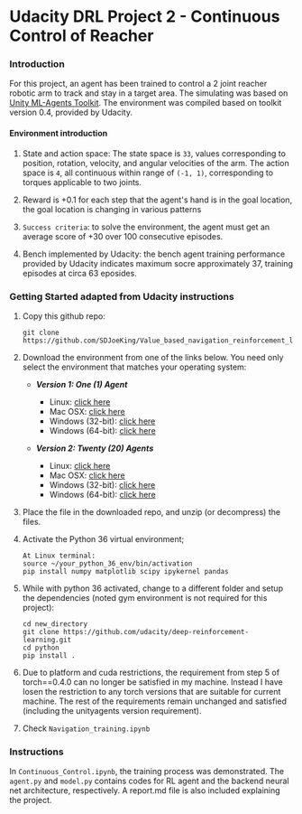 # Udacity DRL Project 2 - Continuous Control of Reacher

### Introduction

For this project, an agent has been trained to control a 2 joint reacher robotic arm to track and stay in a target area. The simulating was based on [Unity ML-Agents Toolkit](https://github.com/Unity-Technologies/ml-agents). The environment was compiled based on toolkit version 0.4, provided by Udacity.

#### Environment introduction
1. State and action space: The state space is `33`, values corresponding to position, rotation, velocity, and angular velocities of the arm. The action space is `4`, all continuous within range of `(-1, 1)`, corresponding to torques applicable to two joints.

2. Reward is +0.1 for each step that the agent's hand is in the goal location, the goal location is changing in various patterns
3. `Success criteria`: to solve the environment, the agent must get an average score of +30 over 100 consecutive episodes.
4. Bench implemented by Udacity: the bench agent training performance provided by Udacity indicates maximum socre approximately 37, training episodes at circa 63 eposides. 

### Getting Started adapted from Udacity instructions

1. Copy this github repo:   
    ```
    git clone https://github.com/SDJoeKing/Value_based_navigation_reinforcement_learning.git
    ```
3.  Download the environment from one of the links below.  You need only select the environment that matches your operating system:

    - **_Version 1: One (1) Agent_**
        - Linux: [click here](https://s3-us-west-1.amazonaws.com/udacity-drlnd/P2/Reacher/one_agent/Reacher_Linux.zip)
        - Mac OSX: [click here](https://s3-us-west-1.amazonaws.com/udacity-drlnd/P2/Reacher/one_agent/Reacher.app.zip)
        - Windows (32-bit): [click here](https://s3-us-west-1.amazonaws.com/udacity-drlnd/P2/Reacher/one_agent/Reacher_Windows_x86.zip)
        - Windows (64-bit): [click here](https://s3-us-west-1.amazonaws.com/udacity-drlnd/P2/Reacher/one_agent/Reacher_Windows_x86_64.zip)

    - **_Version 2: Twenty (20) Agents_**
        - Linux: [click here](https://s3-us-west-1.amazonaws.com/udacity-drlnd/P2/Reacher/Reacher_Linux.zip)
        - Mac OSX: [click here](https://s3-us-west-1.amazonaws.com/udacity-drlnd/P2/Reacher/Reacher.app.zip)
        - Windows (32-bit): [click here](https://s3-us-west-1.amazonaws.com/udacity-drlnd/P2/Reacher/Reacher_Windows_x86.zip)
        - Windows (64-bit): [click here](https://s3-us-west-1.amazonaws.com/udacity-drlnd/P2/Reacher/Reacher_Windows_x86_64.zip)
    
2. Place the file in the downloaded repo, and unzip (or decompress) the files. 
3. Activate the Python 36 virtual environment;
    ```
    At Linux terminal:
    source ~/your_python_36_env/bin/activation
    pip install numpy matplotlib scipy ipykernel pandas
    ```
5. While with python 36 activated, change to a different folder and setup the dependencies (noted gym environment is not required for this project):
     ```
    cd new_directory
    git clone https://github.com/udacity/deep-reinforcement-learning.git
    cd python
    pip install .
    ```
5. Due to platform and cuda restrictions, the requirement from step 5 of torch==0.4.0 can no longer be satisfied in my machine. Instead I have losen the restriction to any torch versions that are suitable for current machine. The rest of the requirements remain unchanged and satisfied (including the unityagents version requirement). 
6. Check `Navigation_training.ipynb`

### Instructions
In `Continuous_Control.ipynb`, the training process was demonstrated. The `agent.py` and `model.py` contains codes for RL agent and the backend neural net architecture, respectively.  A report.md file is also included explaining the project.

